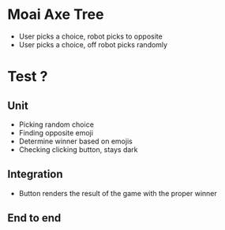 # Moai Axe Tree

- User picks a choice, robot picks to opposite
- User picks a choice, off robot picks randomly

# Test ?

## Unit

- Picking random choice
- Finding opposite emoji
- Determine winner based on emojis
- Checking clicking button, stays dark

## Integration

- Button renders the result of the game with the proper winner

## End to end
